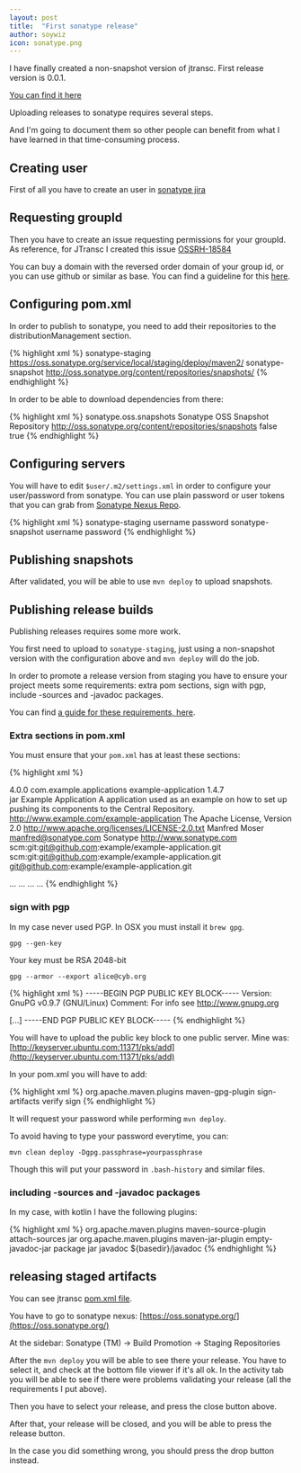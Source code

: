 ```yaml
---
layout: post
title:  "First sonatype release"
author: soywiz
icon: sonatype.png
---
```


I have finally created a non-snapshot version of jtransc.
First release version is 0.0.1.

[You can find it here](http://search.maven.org/#search%7Cga%7C1%7Cg%3A%22com.jtransc%22l)

<!--more-->

Uploading releases to sonatype requires several steps.

And I'm going to document them so other people can benefit from what I have learned
in that time-consuming process.

## Creating user
First of all you have to create an user in [sonatype jira](https://issues.sonatype.org/)

## Requesting groupId
Then you have to create an issue requesting permissions for your groupId.
As reference, for JTransc I created this issue [OSSRH-18584](https://issues.sonatype.org/browse/OSSRH-18584)

You can buy a domain with the reversed order domain of your group id, or you can use github or similar as base.
You can find a guideline for this [here](http://central.sonatype.org/pages/choosing-your-coordinates.html).

## Configuring pom.xml

In order to publish to sonatype, you need to add their repositories to the distributionManagement section.

{% highlight xml %}
<distributionManagement>
    <repository>
        <id>sonatype-staging</id>
        <url>https://oss.sonatype.org/service/local/staging/deploy/maven2/</url>
    </repository>
    <snapshotRepository>
        <id>sonatype-snapshot</id>
        <url>http://oss.sonatype.org/content/repositories/snapshots/</url>
    </snapshotRepository>
</distributionManagement>
{% endhighlight %}

In order to be able to download dependencies from there:

{% highlight xml %}
<repositories>
    <repository>
        <id>sonatype.oss.snapshots</id>
        <name>Sonatype OSS Snapshot Repository</name>
        <url>http://oss.sonatype.org/content/repositories/snapshots</url>
        <releases>
            <enabled>false</enabled>
        </releases>
        <snapshots>
            <enabled>true</enabled>
        </snapshots>
    </repository>
</repositories>
{% endhighlight %}

## Configuring servers

You will have to edit `$user/.m2/settings.xml` in order to configure your user/password from sonatype.
You can use plain password or user tokens that you can grab from [Sonatype Nexus Repo](https://oss.sonatype.org/).

{% highlight xml %}
<settings xmlns="http://maven.apache.org/SETTINGS/1.0.0"
          xmlns:xsi="http://www.w3.org/2001/XMLSchema-instance"
          xsi:schemaLocation="http://maven.apache.org/SETTINGS/1.0.0
                          http://maven.apache.org/xsd/settings-1.0.0.xsd">
    <localRepository/>
    <interactiveMode/>
    <usePluginRegistry/>
    <offline/>
    <pluginGroups/>
    <servers>
      <server>
      	<id>sonatype-staging</id>
      	<username>username</username>
      	<password>password</password>
      </server>
      <server>
      	<id>sonatype-snapshot</id>
      	<username>username</username>
      	<password>password</password>
      </server>
    </servers>
    <mirrors/>
    <proxies/>
    <profiles/>
    <activeProfiles/>
</settings>
{% endhighlight %}

## Publishing snapshots

After validated, you will be able to use `mvn deploy` to upload snapshots.

## Publishing release builds

Publishing releases requires some more work.

You first need to upload to `sonatype-staging`, just using a non-snapshot version
with the configuration above and `mvn deploy` will do the job.

In order to promote a release version from staging you have to ensure your project
meets some requirements: extra pom sections, sign with pgp, include -sources and -javadoc packages.

You can find [a guide for these requirements, here](http://central.sonatype.org/pages/requirements.html).

### Extra sections in pom.xml

You must ensure that your `pom.xml` has at least these sections:

{% highlight xml %}
<?xml version="1.0" encoding="UTF-8"?>
<project xmlns="http://maven.apache.org/POM/4.0.0"
xmlns:xsi="http://www.w3.org/2001/XMLSchema-instance"
xsi:schemaLocation="http://maven.apache.org/POM/4.0.0 http://maven.apache.org/maven-v4_0_0.xsd">
  <modelVersion>4.0.0</modelVersion>
  <groupId>com.example.applications</groupId>
  <artifactId>example-application</artifactId>
  <version>1.4.7</version>  
  <packaging>jar</packaging>
  <name>Example Application</name>
  <description>A application used as an example on how to set up pushing
  its components to the Central Repository.</description>
  <url>http://www.example.com/example-application</url>
  <licenses>
    <license>
      <name>The Apache License, Version 2.0</name>
      <url>http://www.apache.org/licenses/LICENSE-2.0.txt</url>
    </license>
  </licenses>
  <developers>
    <developer>
      <name>Manfred Moser</name>
      <email>manfred@sonatype.com</email>
      <organization>Sonatype</organization>
      <organizationUrl>http://www.sonatype.com</organizationUrl>
    </developer>
  </developers>
  <scm>
    <connection>scm:git:git@github.com:example/example-application.git</connection>
    <developerConnection>scm:git:git@github.com:example/example-application.git</developerConnection>
    <url>git@github.com:example/example-application.git</url>
  </scm>

  <dependencies>
    <dependency>
      <groupId>...</groupId>
      <artifactId>...</artifactId>
      <version>...</version>
    </dependency>
    ...
  </dependencies>

</project>
{% endhighlight %}

### sign with pgp

In my case never used PGP. In OSX you must install it `brew gpg`.

`gpg --gen-key`

Your key must be RSA 2048-bit

`gpg --armor --export alice@cyb.org`

{% highlight xml %}
-----BEGIN PGP PUBLIC KEY BLOCK-----
Version: GnuPG v0.9.7 (GNU/Linux)
Comment: For info see http://www.gnupg.org

[...]
-----END PGP PUBLIC KEY BLOCK-----
{% endhighlight %}

You will have to upload the public key block to one public server. Mine was:
[http://keyserver.ubuntu.com:11371/pks/add](http://keyserver.ubuntu.com:11371/pks/add)

In your pom.xml you will have to add:

{% highlight xml %}
<build><plugins>
<plugin>
    <groupId>org.apache.maven.plugins</groupId>
    <artifactId>maven-gpg-plugin</artifactId>
    <executions>
        <execution>
            <id>sign-artifacts</id>
            <phase>verify</phase>
            <goals>
                <goal>sign</goal>
            </goals>
        </execution>
    </executions>
</plugin>
</plugins></build>
{% endhighlight %}

It will request your password while performing `mvn deploy`.

To avoid having to type your password everytime, you can:

`mvn clean deploy -Dgpg.passphrase=yourpassphrase`

Though this will put your password in `.bash-history` and similar files.

### including -sources and -javadoc packages

In my case, with kotlin I have the following plugins:

{% highlight xml %}
<plugin>
    <groupId>org.apache.maven.plugins</groupId>
    <artifactId>maven-source-plugin</artifactId>
    <executions>
        <execution>
            <id>attach-sources</id>
            <goals>
                <goal>jar</goal>
            </goals>
        </execution>
    </executions>
</plugin>
<plugin>
    <groupId>org.apache.maven.plugins</groupId>
    <artifactId>maven-jar-plugin</artifactId>
    <executions>
        <execution>
            <id>empty-javadoc-jar</id>
            <phase>package</phase>
            <goals>
                <goal>jar</goal>
            </goals>
            <configuration>
                <classifier>javadoc</classifier>
                <classesDirectory>${basedir}/javadoc</classesDirectory>
            </configuration>
        </execution>
    </executions>
</plugin>
{% endhighlight %}

## releasing staged artifacts

You can see jtransc [pom.xml file](https://github.com/jtransc/jtransc/blob/master/pom.xml).

You have to go to sonatype nexus: [https://oss.sonatype.org/](https://oss.sonatype.org/)

At the sidebar: Sonatype (TM) -> Build Promotion -> Staging Repositories

After the `mvn deploy` you will be able to see there your release.
You have to select it, and check at the bottom file viewer if it's all ok.
In the activity tab you will be able to see if there were problems validating your release
(all the requirements I put above).

Then you have to select your release, and press the close button above.

After that, your release will be closed, and you will be able to press the release button.

In the case you did something wrong, you should press the drop button instead.
